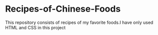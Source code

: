 # Recipes-of-Chinese-Foods
This repository consists of recipes of my favorite foods.I have only used HTML and CSS in this project

